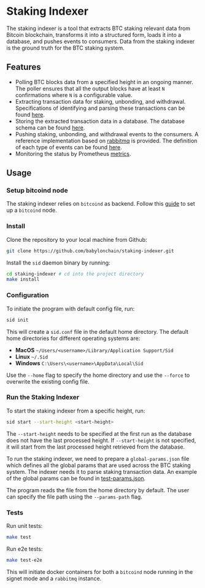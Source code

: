 # Staking Indexer

The staking indexer is a tool that extracts BTC staking relevant data from 
Bitcoin blockchain, transforms it into a structured form, loads it into a 
database, and pushes events to consumers. Data from the staking indexer is 
the ground truth for the BTC staking system.

## Features

* Polling BTC blocks data from a specified height in an ongoing manner. The 
  poller ensures that all the output blocks have at least `N` confirmations 
  where `N` is a configurable value.
* Extracting transaction data for staking, unbonding, and withdrawal.
  Specifications of identifying and parsing these transactions can be found 
  [here](./doc/extract_tx_data.md). 
* Storing the extracted transaction data in a database. The database schema 
  can be found [here](./doc/db_schema.md).
* Pushing staking, unbonding, and withdrawal events to the consumers.
  A reference implementation based on [rabbitmq](https://www.rabbitmq.com/) is 
  provided.
  The definition of each type of events can be found [here](./doc/events.md).
* Monitoring the status by Prometheus [metrics](./doc/metrics.md).

## Usage

### Setup bitcoind node

The staking indexer relies on `bitcoind` as backend. Follow this [guide](https://bitcoin.org/en/full-node#what-is-a-full-node)
to set up a `bitcoind` node.

### Install

Clone the repository to your local machine from Github:

```bash
git clone https://github.com/babylonchain/staking-indexer.git
```

Install the `sid` daemon binary by running:

```bash
cd staking-indexer # cd into the project directory
make install
```

### Configuration

To initiate the program with default config file, run:

```bash
sid init
```

This will create a `sid.conf` file in the default home directory. The 
default home directories for different operating systems are:

- **MacOS** `~/Users/<username>/Library/Application Support/Sid`
- **Linux** `~/.Sid`
- **Windows** `C:\Users\<username>\AppData\Local\Sid`

Use the `--home` flag to specify the home directory and use the `--force` to 
overwrite the existing config file.

### Run the Staking Indexer

To start the staking indexer from a specific height, run:

```bash
sid start --start-height <start-height>
```

The `--start-height` needs to be specified at the first run as the database 
does not have the last processed height. If `--start-height` is not 
specified, it will start from the last processed height retrieved from the 
database.

To run the staking indexer, we need to prepare a `global-params.json` file 
which defines all the global params that are used across the BTC staking 
system. The indexer needs it to parse staking 
transaction data. An example of the global params can be found in
[test-params.json](./itest/test-params.json).

The program reads the file from the home directory by default. The user can 
specify the file path using the `--params-path` flag.

### Tests

Run unit tests:

```bash
make test
```

Run e2e tests:

```bash
make test-e2e
```

This will initiate docker containers for both a `bitcoind` node running in the 
signet mode and a `rabbitmq` instance.
